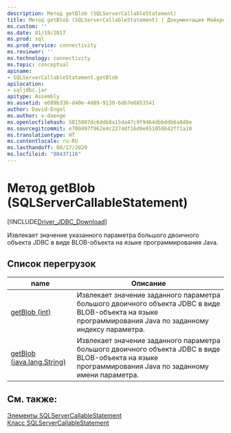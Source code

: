 ```yaml
---
description: Метод getBlob (SQLServerCallableStatement)
title: Метод getBlob (SQLServerCallableStatement) | Документация Майкрософт
ms.custom: ''
ms.date: 01/19/2017
ms.prod: sql
ms.prod_service: connectivity
ms.reviewer: ''
ms.technology: connectivity
ms.topic: conceptual
apiname:
- SQLServerCallableStatement.getBlob
apilocation:
- sqljdbc.jar
apitype: Assembly
ms.assetid: e609b336-d40e-4d89-9130-6db7e6853541
author: David-Engel
ms.author: v-daenge
ms.openlocfilehash: 5815087dc6ddb8a15da47c9f9464dbbddb6a8d8e
ms.sourcegitcommit: e700497f962e4c2274df16d9e651059b42ff1a10
ms.translationtype: HT
ms.contentlocale: ru-RU
ms.lasthandoff: 08/17/2020
ms.locfileid: "88437116"
---
```

# <a name="getblob-method-sqlservercallablestatement"></a>Метод getBlob (SQLServerCallableStatement)
[!INCLUDE[Driver_JDBC_Download](../../../includes/driver_jdbc_download.md)]

  Извлекает значение указанного параметра большого двоичного объекта JDBC в виде BLOB-объекта на языке программирования Java.  
  
## <a name="overload-list"></a>Список перегрузок  
  
|name|Описание|  
|----------|-----------------|  
|[getBlob (int)](../../../connect/jdbc/reference/getblob-method-int.md)|Извлекает значение заданного параметра большого двоичного объекта JDBC в виде BLOB-объекта на языке программирования Java по заданному индексу параметра.|  
|[getBlob (java.lang.String)](../../../connect/jdbc/reference/getblob-method-java-lang-string.md)|Извлекает значение заданного параметра большого двоичного объекта JDBC в виде BLOB-объекта на языке программирования Java по заданному имени параметра.|  
  
## <a name="see-also"></a>См. также:  
 [Элементы SQLServerCallableStatement](../../../connect/jdbc/reference/sqlservercallablestatement-members.md)   
 [Класс SQLServerCallableStatement](../../../connect/jdbc/reference/sqlservercallablestatement-class.md)  
  
  

